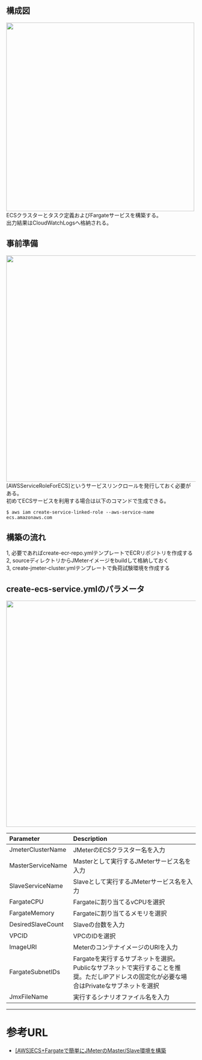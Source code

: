## 構成図
<img src="https://noname.work/wp-content/uploads/2021/07/Jmeter%E6%A7%8B%E6%88%90%E5%9B%B3.png" width="500">
ECSクラスターとタスク定義およびFargateサービスを構築する。<br>
出力結果はCloudWatchLogsへ格納される。

## 事前準備
<img src="https://noname.work/wp-content/uploads/2021/07/%E5%BF%85%E8%A6%81%E3%81%AAIAM-1024x404.png" width="600">
[AWSServiceRoleForECS]というサービスリンクロールを発行しておく必要がある。<br>
初めてECSサービスを利用する場合は以下のコマンドで生成できる。

```$ aws iam create-service-linked-role --aws-service-name ecs.amazonaws.com```

## 構築の流れ
1, 必要であればcreate-ecr-repo.ymlテンプレートでECRリポジトリを作成する<br>
2, sourceディレクトリからJMeterイメージをbuildして格納しておく<br>
3, create-jmeter-cluster.ymlテンプレートで負荷試験環境を作成する

## create-ecs-service.ymlのパラメータ
<img src="https://noname.work/wp-content/uploads/2021/07/1JMeter%E3%81%AE%E3%83%8F%E3%82%9A%E3%83%A9%E3%83%A1%E3%83%BC%E3%82%BF.png" width="600">

| Parameter | Description |
|:---|:---|
| JmeterClusterName | JMeterのECSクラスター名を入力 |
| MasterServiceName | Masterとして実行するJMeterサービス名を入力 |
| SlaveServiceName	 | Slaveとして実行するJMeterサービス名を入力 |
| FargateCPU | Fargateに割り当てるvCPUを選択 |
| FargateMemory | Fargateに割り当てるメモリを選択 |
| DesiredSlaveCount | Slaveの台数を入力 |
| VPCID | VPCのIDを選択 |
| ImageURI | MeterのコンテナイメージのURIを入力 |
| FargateSubnetIDs | Fargateを実行するサブネットを選択。Publicなサブネットで実行することを推奨。ただしIPアドレスの固定化が必要な場合はPrivateなサブネットを選択 |
| JmxFileName | 実行するシナリオファイル名を入力 |


***
# 参考URL
- [[AWS]ECS+Fargateで簡単にJMeterのMaster/Slave環境を構築](https://noname.work/3173.html)
